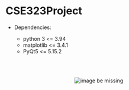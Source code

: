 # CSE323Project

- Dependencies:

  - python 3 <= 3.94 <br />
  - matplotlib <= 3.4.1 <br />
  - PyQt5 <= 5.15.2 <br />

<br />
<br />

<p align="center">
  <img src="https://user-images.githubusercontent.com/68788406/116457665-ad57ac00-a831-11eb-9d12-8efead65765d.png" alt="image be missing"/>
</p>
